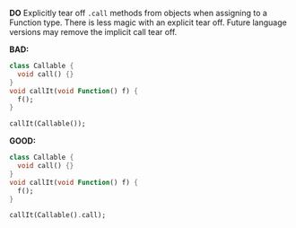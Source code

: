 **DO**
Explicitly tear off `.call` methods from objects when assigning to a Function
type. There is less magic with an explicit tear off. Future language versions
may remove the implicit call tear off.

**BAD:**
```dart
class Callable {
  void call() {}
}
void callIt(void Function() f) {
  f();
}

callIt(Callable());
```

**GOOD:**
```dart
class Callable {
  void call() {}
}
void callIt(void Function() f) {
  f();
}

callIt(Callable().call);
```

